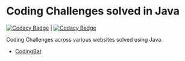 # Coding Challenges solved in Java

[![Codacy Badge](https://app.codacy.com/project/badge/Grade/b816e6bbd1954caa84d5bb4a69c4e956)](https://www.codacy.com/gh/the-code-journal/code-challenges-java/dashboard?utm_source=github.com&amp;utm_medium=referral&amp;utm_content=the-code-journal/code-challenges-java&amp;utm_campaign=Badge_Grade) | [![Codacy Badge](https://app.codacy.com/project/badge/Coverage/b816e6bbd1954caa84d5bb4a69c4e956)](https://www.codacy.com/gh/the-code-journal/code-challenges-java/dashboard?utm_source=github.com&utm_medium=referral&utm_content=the-code-journal/code-challenges-java&utm_campaign=Badge_Coverage)

Coding Challenges across various websites solved using Java.

- [CodingBat][1]


  [1]: https://codingbat.com/java
